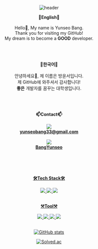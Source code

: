 <!DOCTYPE html>
<div align="center">
  
![header](https://capsule-render.vercel.app/api?type=waving&color=auto&height=250&section=header&animation=fadeIn&text=Hello&fontSize=90&fontColor=000000&desc=Welcome%20to%20Yunseo's%20github!&descSize=15&descAlign=53.5&descAlignY=65)

<strong>💙English💙</strong>
<br><br>
Hello👋, My name is Yunseo Bang.<br>
Thank you for visiting my GitHub!<br>
My dream is to become a <strong>GOOD</strong> developer.
<br><br><br><br>

<strong>💛한국어💛</strong>
<br><br>
안녕하세요👋, 제 이름은 방윤서입니다.<br>
제 GitHub에 와주셔서 감사합니다!<br>
<strong>좋은</strong> 개발자를 꿈꾸는 대학생입니다.
<br><br><br><br>

<strong>📫Contact📫</strong>
<br><br>
<a href="https://mail.google.com/" target="_blank">
<img src="https://img.shields.io/badge/Gmail-EA4335?style=flat-square&logo=Gmail&logoColor=white"/><br>
<strong>yunseobang33@gmail.com</strong><br><br>
<a href="https://www.notion.so/Game-Client-cdb58bfb75f348dc821b020ab7d99f97" target="_blank">
<img src="https://img.shields.io/badge/Notion-000000?style=flat-square&logo=Notion&logoColor=white"/><br>
<strong>BangYunseo</strong><br>
<br><br><br><br>

<strong>🛠Tech Stack🛠</strong>
<br><br>
<img src="https://img.shields.io/badge/C-A8B9CC?style=flat-square&logo=C&logoColor=white"/>
<img src="https://img.shields.io/badge/Python-3776AB?style=flat-square&logo=Python&logoColor=white"/>
<img src="https://img.shields.io/badge/C++-00599C?style=flat-square&logo=cplusplus&logoColor=white"/>
<br><br>


<strong>⚒Tool⚒</strong>
<br><br>
<img src="https://img.shields.io/badge/Visual Studio-5C2D91?style=flat-square&logo=Visual Studio&logoColor=white"/> 
<img src="https://img.shields.io/badge/Visual Studio Code-007ACC?style=flat-square&logo=Visual Studio Code&logoColor=white"/>
<img src="https://img.shields.io/badge/Unity-000000?style=flat-square&logo=Unity&logoColor=white"/>
<img src="https://img.shields.io/badge/Eclipse IDE-2C2255?style=flat-square&logo=Eclipse IDE&logoColor=white"/>
<br><br>


[![GitHub stats](https://github-readme-stats.vercel.app/api?username=BangYunseo&show_icons=true&theme=synthwave)](https://github.com/BangYunseo)
<br>

[![Solved.ac](http://mazassumnida.wtf/api/v2/generate_badge?boj=bysgood0215)](https://solved.ac/bysgood0215)
<br>
</div>
